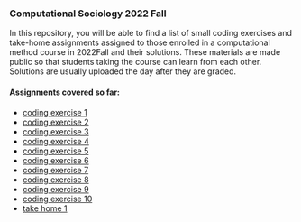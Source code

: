 ### Computational Sociology 2022 Fall 

In this repository, you will be able to find a list of small coding exercises and take-home assignments 
assigned to those enrolled in a computational method course in 2022Fall and their solutions. These materials are made public so that students taking the course can learn from each other. Solutions are usually uploaded the day after they are graded. 

#### Assignments covered so far:

* [coding exercise 1](https://github.com/ruilinchen/compsoc_2022fall/tree/main/exercise1)
* [coding exercise 2](https://github.com/ruilinchen/compsoc_2022fall/tree/main/exercise2)
* [coding exercise 3](https://github.com/ruilinchen/compsoc_2022fall/tree/main/exercise3)
* [coding exercise 4](https://github.com/ruilinchen/compsoc_2022fall/tree/main/exercise4)
* [coding exercise 5](https://github.com/ruilinchen/compsoc_2022fall/tree/main/exercise5)
* [coding exercise 6](https://github.com/ruilinchen/compsoc_2022fall/tree/main/exercise6)
* [coding exercise 7](https://github.com/ruilinchen/compsoc_2022fall/tree/main/exercise7)
* [coding exercise 8](https://github.com/ruilinchen/compsoc_2022fall/tree/main/exercise8)
* [coding exercise 9](https://github.com/ruilinchen/compsoc_2022fall/tree/main/exercise9)
* [coding exercise 10](https://github.com/ruilinchen/compsoc_2022fall/tree/main/exercise10)
* [take home 1](https://github.com/ruilinchen/compsoc_2022fall/tree/main/takehome1)








